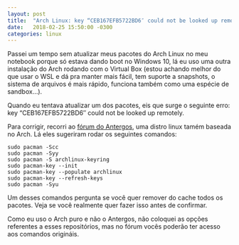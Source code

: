 ```yaml
---
layout: post
title:  "Arch Linux: key “CEB167EFB5722BD6″ could not be looked up remotely"
date:   2018-02-25 15:50:00 -0300
categories: linux
---
```

Passei um tempo sem atualizar meus pacotes do Arch Linux no meu notebook porque só estava dando boot no Windows 10, lá eu uso uma outra instalação do Arch rodando com o Virtual Box (estou achando melhor do que usar o WSL e dá pra manter mais fácil, tem suporte a snapshots, o sistema de arquivos é mais rápido, funciona também como uma espécie de sandbox…).

Quando eu tentava atualizar um dos pacotes, eis que surge o seguinte erro: key “CEB167EFB5722BD6″ could not be looked up remotely.

Para corrigir, recorri ao [fórum do Antergos](https://forum.antergos.com/topic/8880/key-ceb167efb5722bd6-could-not-be-looked-up-remotely/9), uma distro linux tamém baseada no Arch. Lá eles sugeriram rodar os seguintes comandos:

    sudo pacman -Scc
    sudo pacman -Syy
    sudo pacman -S archlinux-keyring
    sudo pacman-key --init
    sudo pacman-key --populate archlinux
    sudo pacman-key --refresh-keys
    sudo pacman -Syu 

Um desses comandos pergunta se você quer remover do cache todos os pacotes. Veja se você realmente quer fazer isso antes de confirmar.

Como eu uso o Arch puro e não o Antergos, não coloquei as opções referentes a esses repositórios, mas no fórum vocês poderão ter acesso aos comandos origináis.
